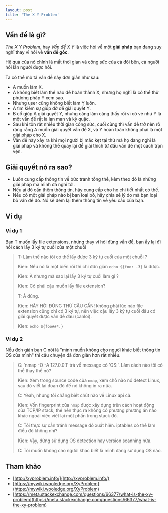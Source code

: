 ```yaml
---
layout: post
title: 'The X Y Problem'
---
```


## Vấn đề là gì?

_The X Y Problem_, hay _Vấn đề X Y_ là việc hỏi về một **giải pháp** bạn đang suy nghĩ thay vì hỏi về **vấn đề gốc**.

Hệ quả của nó chính là mất thời gian và công sức của cả đôi bên, cả người hỏi lẫn người được hỏi.

Ta có thể mô tả vấn đề này đơn giản như sau:

- A muốn làm X.
- A không biết làm thế nào để hoàn thành X, nhưng họ nghĩ là có thể thử phương pháp Y xem sao.
- Nhưng user cũng không biết làm Y luôn.
- A tìm kiếm sự giúp đỡ để giải quyết Y.
- B cố giúp A giải quyết Y, nhưng càng làm càng thấy rối vì có vẻ như Y là một vấn đề rất là lan man và kỳ quặc.
- Sau khi tốn rất nhiều thời gian công sức, cuối cùng thì vấn đề trở nên rõ ràng rằng A muốn giải quyết vấn đề X, và Y hoàn toàn không phải là một giải pháp cho X.
- Vấn đề này xảy ra khi mọi người bị mắc kẹt tại thứ mà họ đang nghĩ là giải pháp và không thể quay lại để giải thích từ đầu vấn đề một cách trọn vẹn.

## Giải quyết nó ra sao?

- Luôn cung cấp thông tin về bức tranh tổng thể, kèm theo đó là những giải pháp mà mình đã nghĩ tới.
- Nếu ai đó cần thêm thông tin, hãy cung cấp cho họ chi tiết nhất có thể.
- Nếu có một giải pháp nào bị bạn loại bỏ, hãy chia sẻ lý do mà bạn loại bỏ vấn đề đó. Nó sẽ đem lại thêm thông tin về yêu cầu của bạn.

## Ví dụ

### Ví dụ 1

Bạn T muốn lấy file extensions, nhưng thay vì hỏi đúng vấn đề, bạn ấy lại đi hỏi cách lấy 3 ký tự cuối của một chuỗi

> T: Làm thế nào tôi có thể lấy được 3 ký tự cuối của một chuỗi ?
>
> Kien: Nếu nó là một biến rồi thì chỉ đơn giản `echo ${foo: -3}` là được.
>
> Kien: À nhưng mà sao lại lấy 3 ký tự cuối làm gì ?
>
> Kien: Có phải cậu muốn lấy file extension?
>
> T: À đúng.
>
> Kien: HÃY HỎI ĐÚNG THỨ CẬU CẦN! không phải lúc nào file extension cũng chỉ có 3 ký tự, nên việc cậu lấy 3 ký tự cuối đâu có giải quyết được vấn đề đâu (canloi).
>
> Kien: `echo ${foo##*.}`

### Ví dụ 2

Nếu đơn giản bạn C nói là "mình muốn không cho người khác biết thông tin OS của mình" thì câu chuyện đã đơn giản hơn rất nhiều.

> C: 'nmap -O -A 127.0.0.1' trả về message có 'OS:'. Làm cách nào tôi có thể thay thế nó?
>
> Kien: Xem trong source code của `nmap`, xem chỗ nào nó detect Linux, sau đó viết lại đoạn đó để nó không in ra nữa.
>
> C: Yeah, nhưng tôi chẳng biết chút nào về Linux api cả.
>
> Kien: Vốn fingerprint của `nmap` được xây dựng trên cách hoạt động của TCP/IP stack, thế nên thực ra không có phương phương án nào khác ngoài việc viết lại một phần trong stack đó.
>
> C: Tôi thực sự cần tránh message đó xuất hiện. iptables có thể làm điều đó không nhỉ?
>
> Kien: Vậy, đừng sử dụng OS detection hay version scanning nữa.
>
> C: Tôi muốn không cho người khác biết là mình đang sử dụng OS nào.

## Tham khảo

- [http://xyproblem.info/](http://xyproblem.info/)
- [https://mywiki.wooledge.org/XyProblem](https://mywiki.wooledge.org/XyProblem)
- [https://meta.stackexchange.com/questions/66377/what-is-the-xy-problem](https://meta.stackexchange.com/questions/66377/what-is-the-xy-problem)
